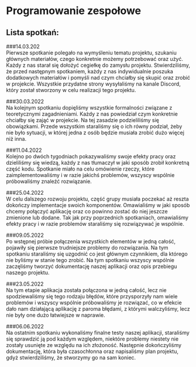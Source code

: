 # Programowanie zespołowe






## Lista spotkań:
###14.03.202  
Pierwsze spotkanie polegało na wymyśleniu tematu projektu, szukaniu głównych materiałów, czego konkretnie możemy potrzebować oraz użyć. Każdy z nas starał się dołożyć cegiełkę do zamysłu projektu. Stwierdziliśmy, że przed następnym spotkaniem, każdy z nas indywidualnie poszuka dodatkowych materiałów i pomyśli nad czym chciałby się skupić oraz zrobić w projekcie. Wszystkie przydatne strony wysyłaliśmy na kanale Discord, który został stworzony w celu realizacji tego projektu.
  
###30.03.2022  
Na kolejnym spotkaniu dopięliśmy wszystkie formalności związane z teoretycznymi zagadnieniami. Każdy z nas powiedział czym konkretnie chciałby się zająć w projekcie. Na tej zasadzie podzieliliśmy się obowiązkami. Przede wszystkim staraliśmy się o ich równy podział, żeby nie było sytuacji, w której jedna z osób będzie musiała zrobić dużo więcej niż inna.  

###11.04.2022  
Kolejno po dwóch tygodniach pokazywaliśmy swoje efekty pracy oraz dzieliliśmy się wiedzą, każdy z nas tłumaczył w jaki sposób zrobił konkretną część kodu. Spotkanie miało na celu omówienie rzeczy, które zaimplementowaliśmy i w razie jakichś problemów, wszyscy wspólnie próbowaliśmy znaleźć rozwiązanie.  

###25.04.2022  
W celu dalszego rozwoju projektu, część grupy musiała poczekać aż reszta dokończy implementacje swoich komponentów. Omawialiśmy w jaki sposób chcemy połączyć  aplikację oraz co powinno zostać do niej jeszcze zmienione lub dodane. Tak jak przy poprzednich spotkaniach, omawialiśmy efekty pracy i w razie problemów staraliśmy się rozwiązywać je wspólnie.  

###09.05.2022  
Po wstępnej próbie połączenia wszystkich elementów w jedną całość, pojawiły się pierwsze trudniejsze problemy do rozwiązania. Na tym spotkaniu staraliśmy się uzgodnić co jest głównym czynnikiem, dla którego nie byliśmy w stanie tego zrobić. Na tym spotkaniu wszyscy wspólnie zaczęliśmy tworzyć dokumentację naszej aplikacji oraz opis przebiegu naszego projektu.  

###23.05.2022  
Na tym etapie aplikacja została połączona w jedną całość, lecz nie spodziewaliśmy się tego rodzaju błędów, które przysporzyły nam wiele problemów i wszyscy wspólnie próbowaliśmy je rozwiązać, co w efekcie dało nam działającą aplikację z paroma błędami, z którymi walczyliśmy, lecz nie były one dużo łatwiejsze w naprawie.  

###06.06.2022  
Na ostatnim spotkaniu wykonaliśmy finalne testy naszej aplikacji, staraliśmy się sprawdzić ją pod każdym względem, niektóre problemy niestety nie zostały usunięte ze względu na ich złożoność. 
Następnie dokończyliśmy dokumentację, która była czasochłonna oraz napisaliśmy plan projektu, gdyż stwierdziliśmy, że stworzymy go na sam koniec.

